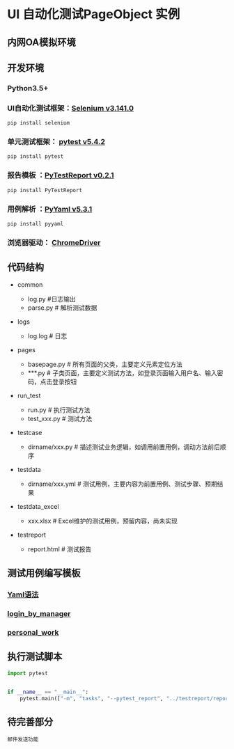 # UI 自动化测试PageObject 实例
## 内网OA模拟环境

## 开发环境
### Python3.5+
### UI自动化测试框架：[Selenium v3.141.0](https://selenium-python.readthedocs.io/)
```shell
pip install selenium
```
### 单元测试框架： [pytest v5.4.2](https://learning-pytest.readthedocs.io/zh/latest/index.html)
```shell
pip install pytest
```
### 报告模板 ：[PyTestReport v0.2.1](https://github.com/five3/PyTestReport)
```shell
pip install PyTestReport
```
### 用例解析 ：[PyYaml v5.3.1](https://pyyaml.org/wiki/PyYAMLDocumentation)
```shell
pip install pyyaml
```
### 浏览器驱动： [ChromeDriver](https://chromedriver.chromium.org/downloads)


## 代码结构
-   common
    -   log.py #日志输出
    -   parse.py # 解析测试数据
-   logs
    -   log.log # 日志
-   pages
    -   basepage.py     # 所有页面的父类，主要定义元素定位方法
    -   ***.py          # 子类页面，主要定义测试方法，如登录页面输入用户名、输入密码，点击登录按钮
-   run_test
    -   run.py          # 执行测试方法
    -   test_xxx.py     # 测试方法
-   testcase
    -   dirname/xxx.py  # 描述测试业务逻辑，如调用前置用例，调动方法前后顺序
    
-   testdata
    -   dirname/xxx.yml # 测试用例，主要内容为前置用例、测试步骤、预期结果
-   testdata_excel
    -   xxx.xlsx        # Excel维护的测试用例，预留内容，尚未实现
-   testreport
    -   report.html     # 测试报告

## 测试用例编写模板
### [Yaml语法](https://www.runoob.com/w3cnote/yaml-intro.html)
### [login_by_manager](https://github.com/sukekes/autotestOA/blob/master/testdata/loginpage/login_by_manager.yml)
### [personal_work](https://github.com/sukekes/autotestOA/blob/master/testdata/personalwork/personal_work.yml)


## 执行测试脚本
```python
import pytest


if __name__ == "__main__":
    pytest.main(["-m", "tasks", "--pytest_report", "../testreport/report.html"])
```

## 待完善部分
    邮件发送功能
